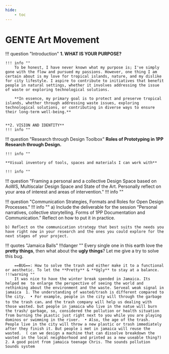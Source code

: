 ```yaml
---
hide:
    - toc
---
```

# GENTE Art Movement

!!! question "Introduction"
    **1. WHAT IS YOUR PURPOSE?**

    !!! info ""
        To be honest, I have never known what my purpose is; I've simply gone with the flow and pursued my passions. However, one thing I am certain about is my love for tropical islands, nature, and my dislike for city lifestyle. I aspire to contribute to initiatives that benefit people in natural settings, whether it involves addressing the issue of waste or exploring technological solutions. 
        
        **In essence, my primary goal is to protect and preserve tropical islands, whether through addressing waste issues, exploring technological solutions, or contributing in diverse ways to ensure their long-term well-being.**


    **2. VISION AND IDENTITY**
    !!! info ""



!!! question "Research through Design Toolbox"
    **Roles of Prototyping in 1PP Research through Design.**

    !!! info ""

    **Visual inventory of tools, spaces and materials I can work with**

    !!! info ""


!!! question "Framing a personal and a collective Design Space based on AoWS, Multiscalar Design Space and State of the Art. Personally reflect on your area of interest and areas of intervention."
    !!! info ""
    
!!! question "Communication Strategies, Formats and Roles for Open Design Processes."
    !!! info ""
    a) Include the deliverable for the session “Personal narratives, collective storytelling. Forms of 1PP Documentation and Communication.” Reflect on how to put it in practice.

    b) Reflect on the communication strategy that best suits the needs you have right now in your research and the ones you could explore for the next stages of your project.

!!! quotes "Jamaica Balls"
    !!!danger ""
        Every single one in this earth love the **pretty things**, then what about the **ugly things**? Let me give a try to solve this bug. 

        ==BUG==: How to solve the trash and either make it to a functional or aesthetic. To let the **Pretty** & **Ugly** to stay at a balance. 
    !!!warning ""
        It was nice to have the winter break spended in Jamaica. Its helped me  to enlarge the perspective of seeing the world and rethinking about the environment and the waste. Serveal weak signal in jamaica  1. The understanding of wasted/trash is different compared to the city.  • For example, people in the city will through the garbage to the trash can，and the trash company will help us dealing with those wasted. but people in jamaica who live in the natue will burn the trash/ garbage, so, considered the pollution or health situation from burning the pLastic just right next to you while you are playing dominos or swimming in the river.  • Also, the age of the trash. People live in the city will throw a new plastic or trash immediately after they finish it. But people i met in jamaica will reuse the wasted.  ( can we design a machine that can dissolve breakdown the wasted in the local neighborhood and printed as a new useable thing?) 2. A good point from jamaica teenage Chris. The sounds pollution  Sounds system 